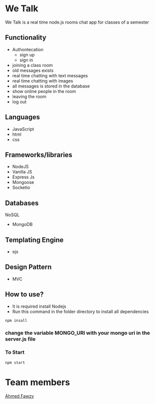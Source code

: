# We Talk
We Talk is a real time node.js rooms chat app for classes of a semester
## Functionality
- Authontecation
  - sign up
  - sign in
- joining a class room
- old messages exists
- real time chatting with text messages
- real time chatting with images
- all messages is stored in the database 
- show online people in the room
- leaving the room
- log out
## Languages
- JavaScript
- html
- css
## Frameworks/libraries
- NodeJS
- Vanilla JS
- Express Js
- Mongoose
- Socketio
## Databases
NoSQL
  - MongoDB
## Templating Engine
- ejs
## Design Pattern
- MVC
## How to use?
- It is required install Nodejs
- Run this command in the folder directory to install all dependencies
```javascript
npm insall
```
### change the variable MONGO_URI with your mongo uri in the server.js file 

### To Start
```javascript
npm start
```
# Team members
[Ahmed Fawzy](https://github.com/0xluki)
